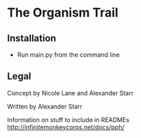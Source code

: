The Organism Trail
==================
Installation
------------
- Run main.py from the command line

Legal
-----

Concept by Nicole Lane and Alexander Starr

Written by Alexander Starr


Information on stuff to include in READMEs
http://infinitemonkeycorps.net/docs/pph/